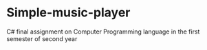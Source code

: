 # Simple-music-player
C# final assignment on Computer Programming language in the first semester of second year
